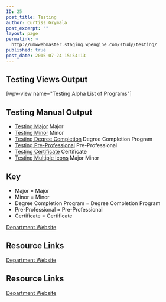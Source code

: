 ```yaml
---
ID: 25
post_title: Testing
author: Curtiss Grymala
post_excerpt: ""
layout: page
permalink: >
  http://umwwebmaster.staging.wpengine.com/study/testing/
published: true
post_date: 2015-07-24 15:54:13
---
```

<h2>Testing Views Output</h2>
[wpv-view name="Testing Alpha List of Programs"]
<h2>Testing Manual Output</h2>
<ul>
	<li><a href="#">Testing Major</a> <span class="program-icon major"><span class="hidden">Major</span></span></li>
	<li><a href="#">Testing Minor</a> <span class="program-icon minor"><span class="hidden">Minor</span></span></li>
	<li><a href="#">Testing Degree Completion</a> <span class="program-icon completion"><span class="hidden">Degree Completion Program</span></span></li>
	<li><a href="#">Testing Pre-Professional</a> <span class="program-icon pre-professional"><span class="hidden">Pre-Professional</span></span></li>
	<li><a href="#">Testing Certificate</a> <span class="program-icon certificate"><span class="hidden">Certificate</span></span></li>
	<li><a href="#">Testing Multiple Icons</a> <span class="program-icon major"><span class="hidden">Major</span></span> <span class="program-icon minor"><span class="hidden">Minor</span></span></li>
</ul>
<h2>Key</h2>
<ul>
	<li><span class="program-icon major"><span class="hidden">Major</span></span> = Major</li>
	<li><span class="program-icon minor"><span class="hidden">Minor</span></span> = Minor</li>
	<li><span class="program-icon completion"><span class="hidden">Degree Completion Program</span></span> = Degree Completion Program</li>
	<li><span class="program-icon pre-professional"><span class="hidden">Pre-Professional</span></span> = Pre-Professional</li>
	<li><span class="program-icon certificate"><span class="hidden">Certificate</span></span> = Certificate</li>
</ul>
<!-- End Types Custom Fields -->
<!-- End Types Custom Fields -->
<!-- End Types Custom Fields -->
<!-- End Types Custom Fields -->
<!-- End Types Custom Fields -->
<!-- End Types Custom Fields -->
<!-- End Types Custom Fields -->
<!-- End Types Custom Fields -->
<!-- Types Custom Fields: -->

<!-- department -->
<a href="http://www.google.com/" class="button">Department Website</a>
<!-- End department -->

<!-- End Types Custom Fields -->
<!-- Types Custom Fields: -->

<!-- resource-links -->
<h2>Resource Links</h2>
<!-- department -->
<a href="http://www.google.com/" class="button">Department Website</a>
<!-- End department -->

<!-- End resource-links -->

<!-- End Types Custom Fields -->
<!-- Types Custom Fields: -->

<!-- resource-links -->
<h2>Resource Links</h2>
<!-- department -->
<a href="http://www.google.com/" class="button">Department Website</a>
<!-- End department -->

<!-- End resource-links -->

<!-- End Types Custom Fields -->